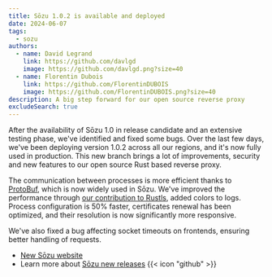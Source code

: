```yaml
---
title: Sōzu 1.0.2 is available and deployed
date: 2024-06-07
tags:
  - sozu
authors:
  - name: David Legrand
    link: https://github.com/davlgd
    image: https://github.com/davlgd.png?size=40
  - name: Florentin Dubois
    link: https://github.com/FlorentinDUBOIS
    image: https://github.com/FlorentinDUBOIS.png?size=40
description: A big step forward for our open source reverse proxy
excludeSearch: true
---
```


After the availability of Sōzu 1.0 in release candidate and an extensive testing phase, we've identified and fixed some bugs. Over the last few days, we've been deploying version 1.0.2 across all our regions, and it's now fully used in production. This new branch brings a lot of improvements, security and new features to our open source Rust based reverse proxy.

The communication between processes is more efficient thanks to [ProtoBuf](https://fr.wikipedia.org/wiki/Protocol_Buffers), which is now widely used in Sōzu. We've improved the performance through [our contribution to Rustls](https://github.com/rustls/rustls/pull/1774), added colors to logs. Process configuration is 50% faster, certificates renewal has been optimized, and their resolution is now significantly more responsive.

We've also fixed a bug affecting socket timeouts on frontends, ensuring better handling of requests.

* [New Sōzu website](https://www.sozu.io)
* Learn more about [Sōzu new releases](https://github.com/sozu-proxy/sozu/releases) {{< icon "github" >}}